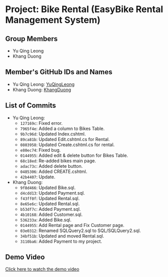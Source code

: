 # Project: Bike Rental (EasyBike Rental Management System)

## Group Members
- Yu Qing Leong
- Khang Duong

## Member's GitHub IDs and Names
- Yu Qing Leong: [YuQingLeong](https://github.com/YuQingLeong)
- Khang Duong: [KhangDuong](https://github.com/Khang261002)

## List of Commits
- Yu Qing Leong:
  - `127169c`: Fixed error.
  - `7965f4e`: Added a column to Bikes Table.
  - `9b7c96d`: Updated Index.cshtml.
  - `89ca81b`: Updated Edit.cshtml.cs for Rental.
  - `0803958`: Updated Create.cshtml.cs for rental.
  - `e80ec74`: Fixed bug.
  - `0144955`: Added edit & delete button for Bikes Table.
  - `68c18ed`: Re-added bikes main page.
  - `adac73c`: Added delete button.
  - `0485306`: Added CREATE.cshtml.
  - `42b4407`: Update.
- Khang Duong:
  - `9f8d466`: Updated Bike.sql.
  - `d4cdd13`: Updated Payment.sql.
  - `f43ff0f`: Updated Rental.sql.
  - `8e65e6c`: Updated Rental.sql.
  - `b53df7c`: Added Payment.sql.
  - `4b10168`: Added Customer.sql.
  - `536233a`: Added Bike.sql.
  - `0144955`: Add Rental page and Fix Customer page.
  - `03e0312`: Renamed SQLQuery2.sql to SQL/SQLQuery2.sql.
  - `34bf51b`: Updated and moved Rental.sql.
  - `3110ba6`: Added Payment to my project.

## Demo Video
[Click here to watch the demo video](https://youtu.be/link_here)
